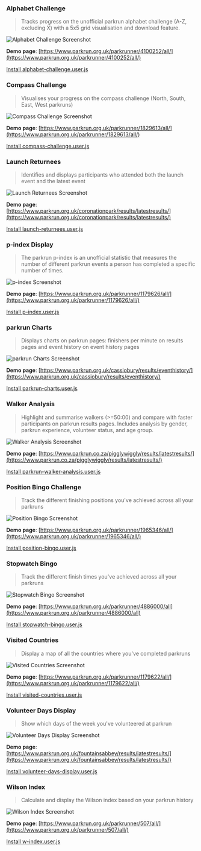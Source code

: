 ### Alphabet Challenge

> Tracks progress on the unofficial parkrun alphabet challenge (A-Z, excluding X) with a 5x5 grid visualisation and download feature.

![Alphabet Challenge Screenshot](../images/alphabet-challenge.png)

**Demo page**: [https://www.parkrun.org.uk/parkrunner/4100252/all/](https://www.parkrun.org.uk/parkrunner/4100252/all/)

[Install alphabet-challenge.user.js](https://raw.githubusercontent.com/johnsyweb/tampermonkey-parkrun/refs/heads/main/alphabet-challenge.user.js)

### Compass Challenge

> Visualises your progress on the compass challenge (North, South, East, West parkruns)

![Compass Challenge Screenshot](../images/compass-challenge.png)

**Demo page**: [https://www.parkrun.org.uk/parkrunner/1829613/all/](https://www.parkrun.org.uk/parkrunner/1829613/all/)

[Install compass-challenge.user.js](https://raw.githubusercontent.com/johnsyweb/tampermonkey-parkrun/refs/heads/main/compass-challenge.user.js)

### Launch Returnees

> Identifies and displays participants who attended both the launch event and the latest event

![Launch Returnees Screenshot](../images/launch-returnees.png)

**Demo page**: [https://www.parkrun.org.uk/coronationpark/results/latestresults/](https://www.parkrun.org.uk/coronationpark/results/latestresults/)

[Install launch-returnees.user.js](https://raw.githubusercontent.com/johnsyweb/tampermonkey-parkrun/refs/heads/main/launch-returnees.user.js)

### p-index Display

> The parkrun p-index is an unofficial statistic that measures the number of different parkrun events a person has completed a specific number of times.

![p-index Screenshot](../images/p-index.png)

**Demo page**: [https://www.parkrun.org.uk/parkrunner/1179626/all/](https://www.parkrun.org.uk/parkrunner/1179626/all/)

[Install p-index.user.js](https://raw.githubusercontent.com/johnsyweb/tampermonkey-parkrun/refs/heads/main/p-index.user.js)

### parkrun Charts

> Displays charts on parkrun pages: finishers per minute on results pages and event history on event history pages

![parkrun Charts Screenshot](../images/parkrun-charts.png)

**Demo page**: [https://www.parkrun.org.uk/cassiobury/results/eventhistory/](https://www.parkrun.org.uk/cassiobury/results/eventhistory/)

[Install parkrun-charts.user.js](https://raw.githubusercontent.com/johnsyweb/tampermonkey-parkrun/refs/heads/main/parkrun-charts.user.js)

### Walker Analysis

> Highlight and summarise walkers (>=50:00) and compare with faster participants on parkrun results pages. Includes analysis by gender, parkrun experience, volunteer status, and age group.

![Walker Analysis Screenshot](../images/parkrun-walker-analysis.png)

**Demo page**: [https://www.parkrun.co.za/pigglywiggly/results/latestresults/](https://www.parkrun.co.za/pigglywiggly/results/latestresults/)

[Install parkrun-walker-analysis.user.js](https://raw.githubusercontent.com/johnsyweb/tampermonkey-parkrun/refs/heads/main/parkrun-walker-analysis.user.js)

### Position Bingo Challenge

> Track the different finishing positions you've achieved across all your parkruns

![Position Bingo Screenshot](../images/position-bingo.png)

**Demo page**: [https://www.parkrun.org.uk/parkrunner/1965346/all/](https://www.parkrun.org.uk/parkrunner/1965346/all/)

[Install position-bingo.user.js](https://raw.githubusercontent.com/johnsyweb/tampermonkey-parkrun/refs/heads/main/position-bingo.user.js)

### Stopwatch Bingo

> Track the different finish times you've achieved across all your parkruns

![Stopwatch Bingo Screenshot](../images/stopwatch-bingo.png)

**Demo page**: [https://www.parkrun.org.uk/parkrunner/4886000/all](https://www.parkrun.org.uk/parkrunner/4886000/all)

[Install stopwatch-bingo.user.js](https://raw.githubusercontent.com/johnsyweb/tampermonkey-parkrun/refs/heads/main/stopwatch-bingo.user.js)

### Visited Countries

> Display a map of all the countries where you've completed parkruns

![Visited Countries Screenshot](../images/visited-countries.png)

**Demo page**: [https://www.parkrun.org.uk/parkrunner/1179622/all/](https://www.parkrun.org.uk/parkrunner/1179622/all/)

[Install visited-countries.user.js](https://raw.githubusercontent.com/johnsyweb/tampermonkey-parkrun/refs/heads/main/visited-countries.user.js)

### Volunteer Days Display

> Show which days of the week you've volunteered at parkrun

![Volunteer Days Display Screenshot](../images/volunteer-days-display.png)

**Demo page**: [https://www.parkrun.org.uk/fountainsabbey/results/latestresults/](https://www.parkrun.org.uk/fountainsabbey/results/latestresults/)

[Install volunteer-days-display.user.js](https://raw.githubusercontent.com/johnsyweb/tampermonkey-parkrun/refs/heads/main/volunteer-days-display.user.js)

### Wilson Index

> Calculate and display the Wilson index based on your parkrun history

![Wilson Index Screenshot](../images/w-index.png)

**Demo page**: [https://www.parkrun.org.uk/parkrunner/507/all/](https://www.parkrun.org.uk/parkrunner/507/all/)

[Install w-index.user.js](https://raw.githubusercontent.com/johnsyweb/tampermonkey-parkrun/refs/heads/main/w-index.user.js)

